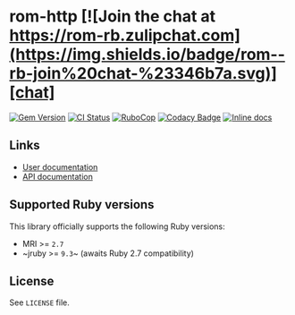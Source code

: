 [gem]: https://rubygems.org/gems/rom-http
[actions]: https://github.com/rom-rb/rom-http/actions
[codacy]: https://www.codacy.com/gh/rom-rb/rom-http
[chat]: https://rom-rb.zulipchat.com
[inchpages]: http://inch-ci.org/github/rom-rb/rom-http

# rom-http [![Join the chat at https://rom-rb.zulipchat.com](https://img.shields.io/badge/rom--rb-join%20chat-%23346b7a.svg)][chat]

[![Gem Version](https://badge.fury.io/rb/rom-http.svg)][gem]
[![CI Status](https://github.com/rom-rb/rom-http/workflows/ci/badge.svg)][actions]
[![RuboCop](https://github.com/rom-rb/rom-http/actions/workflows/rubocop.yml/badge.svg)](https://github.com/rom-rb/rom-http/actions/workflows/rubocop.yml)
[![Codacy Badge](https://api.codacy.com/project/badge/Coverage/d37d66bb711d4aeebf5e1c1650aee261)][codacy]
[![Inline docs](http://inch-ci.org/github/rom-rb/rom-http.svg?branch=main)][inchpages]

## Links

* [User documentation](http://rom-rb.org/learn/http)
* [API documentation](http://rubydoc.info/gems/rom-http)

## Supported Ruby versions

This library officially supports the following Ruby versions:

* MRI >= `2.7`
* ~jruby >= `9.3`~ (awaits Ruby 2.7 compatibility)

## License

See `LICENSE` file.
